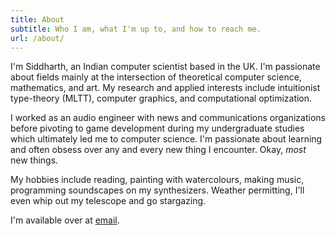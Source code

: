 ```yaml
---
title: About
subtitle: Who I am, what I'm up to, and how to reach me. 
url: /about/
---
```


I'm Siddharth, an Indian computer scientist based in the UK. I'm passionate about fields mainly at the intersection of theoretical computer science, mathematics, and art. My research and applied interests include intuitionist type-theory (MLTT), computer graphics, and computational optimization. 

I worked as an audio engineer with news and communications organizations before pivoting to game development during my undergraduate studies which ultimately led me to computer science. I'm passionate about learning and often obsess over any and every new thing I encounter. Okay, _most_ new things.

My hobbies include reading, painting with watercolours, making music, programming soundscapes on my synthesizers. Weather permitting, I'll even whip out my telescope and go stargazing.

I'm available over at [email](mailto:hi@siddharths.space).


